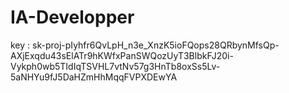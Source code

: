 # IA-Developper

key : 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
